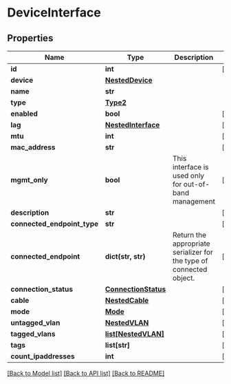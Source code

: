 # DeviceInterface

## Properties
Name | Type | Description | Notes
------------ | ------------- | ------------- | -------------
**id** | **int** |  | [optional] 
**device** | [**NestedDevice**](NestedDevice.md) |  | 
**name** | **str** |  | 
**type** | [**Type2**](Type2.md) |  | 
**enabled** | **bool** |  | [optional] 
**lag** | [**NestedInterface**](NestedInterface.md) |  | [optional] 
**mtu** | **int** |  | [optional] 
**mac_address** | **str** |  | [optional] 
**mgmt_only** | **bool** | This interface is used only for out-of-band management | [optional] 
**description** | **str** |  | [optional] 
**connected_endpoint_type** | **str** |  | [optional] 
**connected_endpoint** | **dict(str, str)** |  Return the appropriate serializer for the type of connected object.  | [optional] 
**connection_status** | [**ConnectionStatus**](ConnectionStatus.md) |  | [optional] 
**cable** | [**NestedCable**](NestedCable.md) |  | [optional] 
**mode** | [**Mode**](Mode.md) |  | [optional] 
**untagged_vlan** | [**NestedVLAN**](NestedVLAN.md) |  | [optional] 
**tagged_vlans** | [**list[NestedVLAN]**](NestedVLAN.md) |  | [optional] 
**tags** | **list[str]** |  | [optional] 
**count_ipaddresses** | **int** |  | [optional] 

[[Back to Model list]](../README.md#documentation-for-models) [[Back to API list]](../README.md#documentation-for-api-endpoints) [[Back to README]](../README.md)


